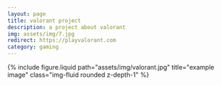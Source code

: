 ```yaml
---
layout: page
title: valorant project
description: a project about valorant
img: assets/img/7.jpg
redirect: https://playvalorant.com
category: gaming
---
```


<div class="row">
    <div class="col-sm mt-3 mt-md-0">
        {% include figure.liquid path="assets/img/valorant.jpg" title="example image" class="img-fluid rounded z-depth-1" %}
    </div>
</div>
